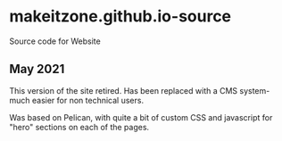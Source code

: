 # makeitzone.github.io-source
Source code for Website

## May 2021

This version of the site retired. Has been replaced with a CMS system- much easier for non technical users.

Was based on Pelican, with quite a bit of custom CSS and javascript for "hero" sections on each of the pages.

